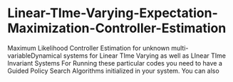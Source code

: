 # Linear-TIme-Varying-Expectation-Maximization-Controller-Estimation
Maximum Likelihood Controller Estimation for unknown multi-variableDynamical systems for Linear TIme Varying as well as LInear TIme Invariant Systems
For Running these particular codes you need to have a Guided Policy Search Algorithms initialized in your system. You can also 
